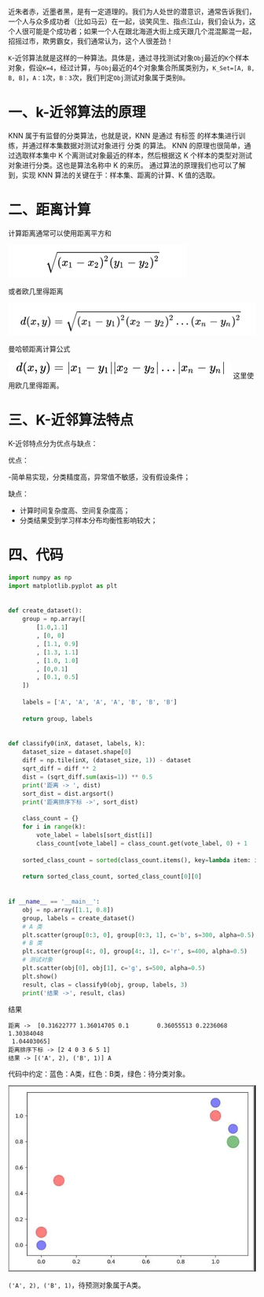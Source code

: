 近朱者赤，近墨者黑，是有一定道理的。我们为人处世的潜意识，通常告诉我们，一个人与众多成功者（比如马云）在一起，谈笑风生、指点江山，我们会认为，这个人很可能是个成功者；如果一个人在跟北海道大街上成天跟几个混混厮混一起，招摇过市，欺男霸女，我们通常认为，这个人很差劲！

`K`-近邻算法就是这样的一种算法。具体是，通过寻找测试对象`Obj`最近的`K`个样本对象，假设`K=4`，经过计算，与`Obj`最近的4个对象集合所属类别为，`K_Set=[A, B, B, B]`，`A：1`次，`B：3`次，我们判定`Obj`测试对象属于类别`B`。

# 一、k-近邻算法的原理
KNN 属于有监督的分类算法，也就是说，KNN 是通过 有标签 的样本集进行训练，并通过样本集数据对测试对象进行 分类 的算法。
KNN 的原理也很简单，通过选取样本集中 K 个离测试对象最近的样本，然后根据这 K 个样本的类型对测试对象进行分类。这也是算法名称中 K 的来历。
通过算法的原理我们也可以了解到，实现 KNN 算法的关键在于：样本集、距离的计算、K 值的选取。

# 二、距离计算
计算距离通常可以使用距离平方和

![](source/image/0.png)

或者欧几里得距离

![](source/image/1.png)

曼哈顿距离计算公式

![](source/image/2.png)
这里使用欧几里得距离。

# 三、K-近邻算法特点
K-近邻特点分为优点与缺点：

优点：

-简单易实现，分类精度高，异常值不敏感，没有假设条件；

缺点：

- 计算时间复杂度高、空间复杂度高；
- 分类结果受到学习样本分布均衡性影响较大；

# 四、代码
```python
import numpy as np
import matplotlib.pyplot as plt


def create_dataset():
    group = np.array([
        [1.0,1.1]
        , [0, 0]
        , [1.1, 0.9]
        , [1.3, 1.1]
        , [1.0, 1.0]
        , [0,0.1]
        , [0.1, 0.5]
    ])

    labels = ['A', 'A', 'A', 'A', 'B', 'B', 'B']

    return group, labels


def classify0(inX, dataset, labels, k):
    dataset_size = dataset.shape[0]
    diff = np.tile(inX, (dataset_size, 1)) - dataset
    sqrt_diff = diff ** 2
    dist = (sqrt_diff.sum(axis=1)) ** 0.5
    print('距离 -> ', dist)
    sort_dist = dist.argsort()
    print('距离排序下标 ->', sort_dist)

    class_count = {}
    for i in range(k):
        vote_label = labels[sort_dist[i]]
        class_count[vote_label] = class_count.get(vote_label, 0) + 1

    sorted_class_count = sorted(class_count.items(), key=lambda item: item[1], reverse=True)

    return sorted_class_count, sorted_class_count[0][0]


if __name__ == '__main__':
    obj = np.array([1.1, 0.8])
    group, labels = create_dataset()
    # A 类
    plt.scatter(group[0:3, 0], group[0:3, 1], c='b', s=300, alpha=0.5)
    # B 类
    plt.scatter(group[4:, 0], group[4:, 1], c='r', s=400, alpha=0.5)
    # 测试对象
    plt.scatter(obj[0], obj[1], c='g', s=500, alpha=0.5)
    plt.show()
    result, clas = classify0(obj, group, labels, 3)
    print('结果 ->', result, clas)
```
结果
```
距离 ->  [0.31622777 1.36014705 0.1        0.36055513 0.2236068  1.30384048
 1.04403065]
距离排序下标 -> [2 4 0 3 6 5 1]
结果 -> [('A', 2), ('B', 1)] A
```
代码中约定：蓝色：A类，红色：B类，绿色：待分类对象。

![](source/image/3.jpg)

`('A', 2), ('B', 1)`，待预测对象属于A类。
